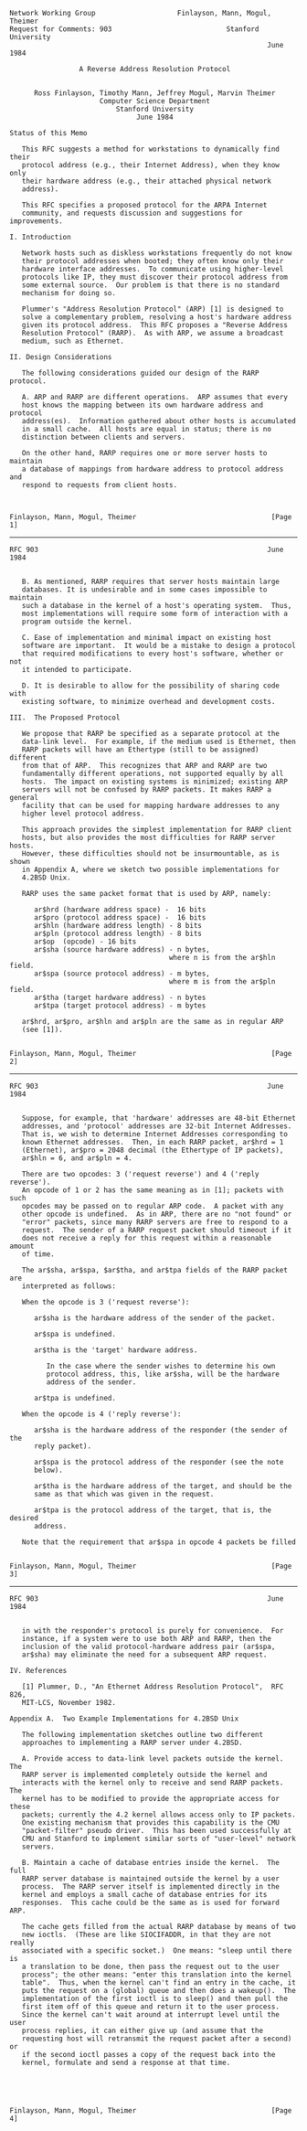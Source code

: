     Network Working Group                    Finlayson, Mann, Mogul, Theimer
    Request for Comments: 903                            Stanford University
                                                                   June 1984

                     A Reverse Address Resolution Protocol


          Ross Finlayson, Timothy Mann, Jeffrey Mogul, Marvin Theimer
                          Computer Science Department
                              Stanford University
                                   June 1984

    Status of this Memo

       This RFC suggests a method for workstations to dynamically find their
       protocol address (e.g., their Internet Address), when they know only
       their hardware address (e.g., their attached physical network
       address).

       This RFC specifies a proposed protocol for the ARPA Internet
       community, and requests discussion and suggestions for improvements.

    I. Introduction

       Network hosts such as diskless workstations frequently do not know
       their protocol addresses when booted; they often know only their
       hardware interface addresses.  To communicate using higher-level
       protocols like IP, they must discover their protocol address from
       some external source.  Our problem is that there is no standard
       mechanism for doing so.

       Plummer's "Address Resolution Protocol" (ARP) [1] is designed to
       solve a complementary problem, resolving a host's hardware address
       given its protocol address.  This RFC proposes a "Reverse Address
       Resolution Protocol" (RARP).  As with ARP, we assume a broadcast
       medium, such as Ethernet.

    II. Design Considerations

       The following considerations guided our design of the RARP protocol.

       A. ARP and RARP are different operations.  ARP assumes that every
       host knows the mapping between its own hardware address and protocol
       address(es).  Information gathered about other hosts is accumulated
       in a small cache.  All hosts are equal in status; there is no
       distinction between clients and servers.

       On the other hand, RARP requires one or more server hosts to maintain
       a database of mappings from hardware address to protocol address and
       respond to requests from client hosts.



    Finlayson, Mann, Mogul, Theimer                                 [Page 1]

------------------------------------------------------------------------

``` newpage
RFC 903                                                        June 1984


   B. As mentioned, RARP requires that server hosts maintain large
   databases. It is undesirable and in some cases impossible to maintain
   such a database in the kernel of a host's operating system.  Thus,
   most implementations will require some form of interaction with a
   program outside the kernel.

   C. Ease of implementation and minimal impact on existing host
   software are important.  It would be a mistake to design a protocol
   that required modifications to every host's software, whether or not
   it intended to participate.

   D. It is desirable to allow for the possibility of sharing code with
   existing software, to minimize overhead and development costs.

III.  The Proposed Protocol

   We propose that RARP be specified as a separate protocol at the
   data-link level.  For example, if the medium used is Ethernet, then
   RARP packets will have an Ethertype (still to be assigned) different
   from that of ARP.  This recognizes that ARP and RARP are two
   fundamentally different operations, not supported equally by all
   hosts.  The impact on existing systems is minimized; existing ARP
   servers will not be confused by RARP packets. It makes RARP a general
   facility that can be used for mapping hardware addresses to any
   higher level protocol address.

   This approach provides the simplest implementation for RARP client
   hosts, but also provides the most difficulties for RARP server hosts.
   However, these difficulties should not be insurmountable, as is shown
   in Appendix A, where we sketch two possible implementations for
   4.2BSD Unix.

   RARP uses the same packet format that is used by ARP, namely:

      ar$hrd (hardware address space) -  16 bits
      ar$pro (protocol address space) -  16 bits
      ar$hln (hardware address length) - 8 bits
      ar$pln (protocol address length) - 8 bits
      ar$op  (opcode) - 16 bits
      ar$sha (source hardware address) - n bytes,
                                       where n is from the ar$hln field.
      ar$spa (source protocol address) - m bytes,
                                       where m is from the ar$pln field.
      ar$tha (target hardware address) - n bytes
      ar$tpa (target protocol address) - m bytes

   ar$hrd, ar$pro, ar$hln and ar$pln are the same as in regular ARP
   (see [1]).


Finlayson, Mann, Mogul, Theimer                                 [Page 2]
```

------------------------------------------------------------------------

``` newpage
RFC 903                                                        June 1984


   Suppose, for example, that 'hardware' addresses are 48-bit Ethernet
   addresses, and 'protocol' addresses are 32-bit Internet Addresses.
   That is, we wish to determine Internet Addresses corresponding to
   known Ethernet addresses.  Then, in each RARP packet, ar$hrd = 1
   (Ethernet), ar$pro = 2048 decimal (the Ethertype of IP packets),
   ar$hln = 6, and ar$pln = 4.

   There are two opcodes: 3 ('request reverse') and 4 ('reply reverse').
   An opcode of 1 or 2 has the same meaning as in [1]; packets with such
   opcodes may be passed on to regular ARP code.  A packet with any
   other opcode is undefined.  As in ARP, there are no "not found" or
   "error" packets, since many RARP servers are free to respond to a
   request.  The sender of a RARP request packet should timeout if it
   does not receive a reply for this request within a reasonable amount
   of time.

   The ar$sha, ar$spa, $ar$tha, and ar$tpa fields of the RARP packet are
   interpreted as follows:

   When the opcode is 3 ('request reverse'):

      ar$sha is the hardware address of the sender of the packet.

      ar$spa is undefined.

      ar$tha is the 'target' hardware address.

         In the case where the sender wishes to determine his own
         protocol address, this, like ar$sha, will be the hardware
         address of the sender.

      ar$tpa is undefined.

   When the opcode is 4 ('reply reverse'):

      ar$sha is the hardware address of the responder (the sender of the
      reply packet).

      ar$spa is the protocol address of the responder (see the note
      below).

      ar$tha is the hardware address of the target, and should be the
      same as that which was given in the request.

      ar$tpa is the protocol address of the target, that is, the desired
      address.

   Note that the requirement that ar$spa in opcode 4 packets be filled


Finlayson, Mann, Mogul, Theimer                                 [Page 3]
```

------------------------------------------------------------------------

``` newpage
RFC 903                                                        June 1984


   in with the responder's protocol is purely for convenience.  For
   instance, if a system were to use both ARP and RARP, then the
   inclusion of the valid protocol-hardware address pair (ar$spa,
   ar$sha) may eliminate the need for a subsequent ARP request.

IV. References

   [1] Plummer, D., "An Ethernet Address Resolution Protocol",  RFC 826,
   MIT-LCS, November 1982.

Appendix A.  Two Example Implementations for 4.2BSD Unix

   The following implementation sketches outline two different
   approaches to implementing a RARP server under 4.2BSD.

   A. Provide access to data-link level packets outside the kernel.  The
   RARP server is implemented completely outside the kernel and
   interacts with the kernel only to receive and send RARP packets.  The
   kernel has to be modified to provide the appropriate access for these
   packets; currently the 4.2 kernel allows access only to IP packets.
   One existing mechanism that provides this capability is the CMU
   "packet-filter" pseudo driver.  This has been used successfully at
   CMU and Stanford to implement similar sorts of "user-level" network
   servers.

   B. Maintain a cache of database entries inside the kernel.  The full
   RARP server database is maintained outside the kernel by a user
   process.  The RARP server itself is implemented directly in the
   kernel and employs a small cache of database entries for its
   responses.  This cache could be the same as is used for forward ARP.

   The cache gets filled from the actual RARP database by means of two
   new ioctls.  (These are like SIOCIFADDR, in that they are not really
   associated with a specific socket.)  One means: "sleep until there is
   a translation to be done, then pass the request out to the user
   process"; the other means: "enter this translation into the kernel
   table".  Thus, when the kernel can't find an entry in the cache, it
   puts the request on a (global) queue and then does a wakeup().  The
   implementation of the first ioctl is to sleep() and then pull the
   first item off of this queue and return it to the user process.
   Since the kernel can't wait around at interrupt level until the user
   process replies, it can either give up (and assume that the
   requesting host will retransmit the request packet after a second) or
   if the second ioctl passes a copy of the request back into the
   kernel, formulate and send a response at that time.





Finlayson, Mann, Mogul, Theimer                                 [Page 4]
```
